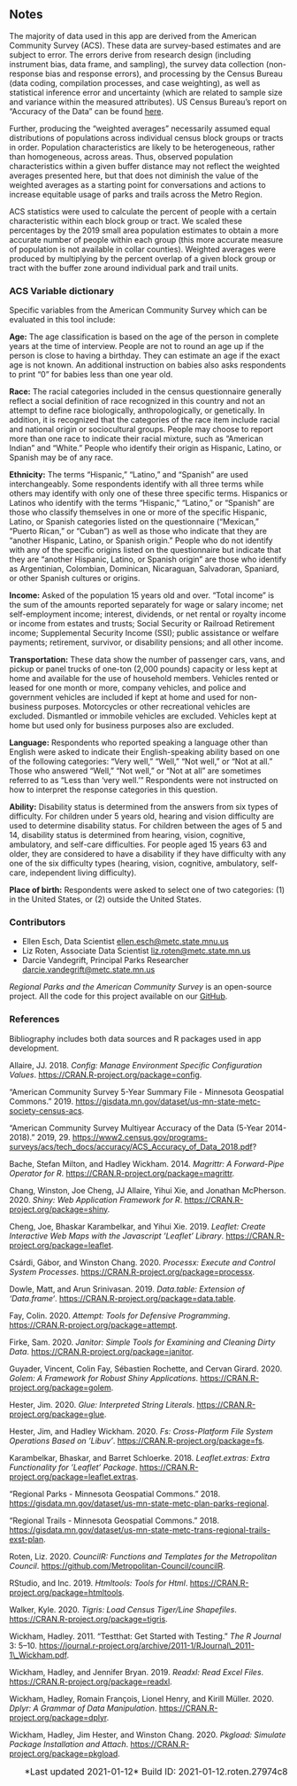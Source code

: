 
## Notes

The majority of data used in this app are derived from the American
Community Survey (ACS). These data are survey-based estimates and are
subject to error. The errors derive from research design (including
instrument bias, data frame, and sampling), the survey data collection
(non-response bias and response errors), and processing by the Census
Bureau (data coding, compilation processes, and case weighting), as well
as statistical inference error and uncertainty (which are related to
sample size and variance within the measured attributes). US Census
Bureau’s report on “Accuracy of the Data” can be found
[here](https://www2.census.gov/programs-surveys/acs/tech_docs/accuracy/MultiyearACSAccuracyofData2017.pdf?#).

Further, producing the “weighted averages” necessarily assumed equal
distributions of populations across individual census block groups or
tracts in order. Population characteristics are likely to be
heterogeneous, rather than homogeneous, across areas. Thus, observed
population characteristics within a given buffer distance may not
reflect the weighted averages presented here, but that does not diminish
the value of the weighted averages as a starting point for conversations
and actions to increase equitable usage of parks and trails across the
Metro Region.

ACS statistics were used to calculate the percent of people with a
certain characteristic within each block group or tract. We scaled these
percentages by the 2019 small area population estimates to obtain a more
accurate number of people within each group (this more accurate measure
of population is not available in collar counties). Weighted averages
were produced by multiplying by the percent overlap of a given block
group or tract with the buffer zone around individual park and trail
units.

### ACS Variable dictionary

Specific variables from the American Community Survey which can be
evaluated in this tool include:

**Age:** The age classification is based on the age of the person in
complete years at the time of interview. People are not to round an age
up if the person is close to having a birthday. They can estimate an age
if the exact age is not known. An additional instruction on babies also
asks respondents to print “0” for babies less than one year old.

**Race:** The racial categories included in the census questionnaire
generally reflect a social definition of race recognized in this country
and not an attempt to define race biologically, anthropologically, or
genetically. In addition, it is recognized that the categories of the
race item include racial and national origin or sociocultural groups.
People may choose to report more than one race to indicate their racial
mixture, such as “American Indian” and “White.” People who identify
their origin as Hispanic, Latino, or Spanish may be of any race.

**Ethnicity:** The terms “Hispanic,” “Latino,” and “Spanish” are used
interchangeably. Some respondents identify with all three terms while
others may identify with only one of these three specific terms.
Hispanics or Latinos who identify with the terms “Hispanic,” “Latino,”
or “Spanish” are those who classify themselves in one or more of the
specific Hispanic, Latino, or Spanish categories listed on the
questionnaire (“Mexican,” “Puerto Rican,” or “Cuban”) as well as those
who indicate that they are “another Hispanic, Latino, or Spanish
origin.” People who do not identify with any of the specific origins
listed on the questionnaire but indicate that they are “another
Hispanic, Latino, or Spanish origin” are those who identify as
Argentinian, Colombian, Dominican, Nicaraguan, Salvadoran, Spaniard, or
other Spanish cultures or origins.

**Income:** Asked of the population 15 years old and over. “Total
income” is the sum of the amounts reported separately for wage or
salary income; net self-employment income; interest, dividends, or net
rental or royalty income or income from estates and trusts; Social
Security or Railroad Retirement income; Supplemental Security Income
(SSI); public assistance or welfare payments; retirement, survivor, or
disability pensions; and all other income.

**Transportation:** These data show the number of passenger cars, vans,
and pickup or panel trucks of one-ton (2,000 pounds) capacity or less
kept at home and available for the use of household members. Vehicles
rented or leased for one month or more, company vehicles, and police and
government vehicles are included if kept at home and used for
non-business purposes. Motorcycles or other recreational vehicles are
excluded. Dismantled or immobile vehicles are excluded. Vehicles kept at
home but used only for business purposes also are excluded.

**Language:** Respondents who reported speaking a language other than
English were asked to indicate their English-speaking ability based on
one of the following categories: “Very well,” “Well,” “Not well,” or
“Not at all.” Those who answered “Well,” “Not well,” or “Not at all”
are sometimes referred to as “Less than ‘very well.’” Respondents were
not instructed on how to interpret the response categories in this
question.

**Ability:** Disability status is determined from the answers from six
types of difficulty. For children under 5 years old, hearing and vision
difficulty are used to determine disability status. For children between
the ages of 5 and 14, disability status is determined from hearing,
vision, cognitive, ambulatory, and self-care difficulties. For people
aged 15 years 63 and older, they are considered to have a disability if
they have difficulty with any one of the six difficulty types (hearing,
vision, cognitive, ambulatory, self-care, independent living
difficulty).

**Place of birth:** Respondents were asked to select one of two
categories: (1) in the United States, or (2) outside the United States.

### Contributors

  - Ellen Esch, Data Scientist
    [ellen.esch@metc.state.mnu.us](mailto:ellen.esch@metc.state.mn.us)
  - Liz Roten, Associate Data Scientist <liz.roten@metc.state.mn.us>  
  - Darcie Vandegrift, Principal Parks Researcher
    <darcie.vandegrift@metc.state.mn.us>

*Regional Parks and the American Community Survey* is an open-source
project. All the code for this project available on our
[GitHub](https://github.com/Metropolitan-Council/regionalparks.acs).

### References

Bibliography includes both data sources and R packages used in app
development.

<div id="refs" class="references">

<div id="ref-config">

<p>

Allaire, JJ. 2018. <em>Config: Manage Environment Specific Configuration
Values</em>.
<a href="https://CRAN.R-project.org/package=config" class="uri">https://CRAN.R-project.org/package=config</a>.

</p>

</div>

<div id="ref-noauthor_american">

<p>

“American Community Survey 5-Year Summary File - Minnesota Geospatial
Commons.” 2019.
<a href="https://gisdata.mn.gov/dataset/us-mn-state-metc-society-census-acs" class="uri">https://gisdata.mn.gov/dataset/us-mn-state-metc-society-census-acs</a>.

</p>

</div>

<div id="ref-noauthor_american-1">

<p>

“American Community Survey Multiyear Accuracy of the Data (5-Year
2014-2018).” 2019, 29.
<a href="https://www2.census.gov/programs-surveys/acs/tech_docs/accuracy/ACS_Accuracy_of_Data_2018.pdf?" class="uri"><https://www2.census.gov/programs-surveys/acs/tech_docs/accuracy/ACS_Accuracy_of_Data_2018.pdf>?</a>

</p>

</div>

<div id="ref-magrittr">

<p>

Bache, Stefan Milton, and Hadley Wickham. 2014. <em>Magrittr: A
Forward-Pipe Operator for R</em>.
<a href="https://CRAN.R-project.org/package=magrittr" class="uri">https://CRAN.R-project.org/package=magrittr</a>.

</p>

</div>

<div id="ref-shiny">

<p>

Chang, Winston, Joe Cheng, JJ Allaire, Yihui Xie, and Jonathan
McPherson. 2020. <em>Shiny: Web Application Framework for R</em>.
<a href="https://CRAN.R-project.org/package=shiny" class="uri">https://CRAN.R-project.org/package=shiny</a>.

</p>

</div>

<div id="ref-leaflet">

<p>

Cheng, Joe, Bhaskar Karambelkar, and Yihui Xie. 2019. <em>Leaflet:
Create Interactive Web Maps with the Javascript ’Leaflet’ Library</em>.
<a href="https://CRAN.R-project.org/package=leaflet" class="uri">https://CRAN.R-project.org/package=leaflet</a>.

</p>

</div>

<div id="ref-processx">

<p>

Csárdi, Gábor, and Winston Chang. 2020. <em>Processx: Execute and
Control System Processes</em>.
<a href="https://CRAN.R-project.org/package=processx" class="uri">https://CRAN.R-project.org/package=processx</a>.

</p>

</div>

<div id="ref-data.table">

<p>

Dowle, Matt, and Arun Srinivasan. 2019. <em>Data.table: Extension of
‘Data.frame‘</em>.
<a href="https://CRAN.R-project.org/package=data.table" class="uri">https://CRAN.R-project.org/package=data.table</a>.

</p>

</div>

<div id="ref-attempt">

<p>

Fay, Colin. 2020. <em>Attempt: Tools for Defensive Programming</em>.
<a href="https://CRAN.R-project.org/package=attempt" class="uri">https://CRAN.R-project.org/package=attempt</a>.

</p>

</div>

<div id="ref-janitor">

<p>

Firke, Sam. 2020. <em>Janitor: Simple Tools for Examining and Cleaning
Dirty Data</em>.
<a href="https://CRAN.R-project.org/package=janitor" class="uri">https://CRAN.R-project.org/package=janitor</a>.

</p>

</div>

<div id="ref-golem">

<p>

Guyader, Vincent, Colin Fay, Sébastien Rochette, and Cervan Girard.
2020. <em>Golem: A Framework for Robust Shiny Applications</em>.
<a href="https://CRAN.R-project.org/package=golem" class="uri">https://CRAN.R-project.org/package=golem</a>.

</p>

</div>

<div id="ref-glue">

<p>

Hester, Jim. 2020. <em>Glue: Interpreted String Literals</em>.
<a href="https://CRAN.R-project.org/package=glue" class="uri">https://CRAN.R-project.org/package=glue</a>.

</p>

</div>

<div id="ref-fs">

<p>

Hester, Jim, and Hadley Wickham. 2020. <em>Fs: Cross-Platform File
System Operations Based on ’Libuv’</em>.
<a href="https://CRAN.R-project.org/package=fs" class="uri">https://CRAN.R-project.org/package=fs</a>.

</p>

</div>

<div id="ref-leaflet.extras">

<p>

Karambelkar, Bhaskar, and Barret Schloerke. 2018. <em>Leaflet.extras:
Extra Functionality for ’Leaflet’ Package</em>.
<a href="https://CRAN.R-project.org/package=leaflet.extras" class="uri">https://CRAN.R-project.org/package=leaflet.extras</a>.

</p>

</div>

<div id="ref-noauthor_regional">

<p>

“Regional Parks - Minnesota Geospatial Commons.” 2018.
<a href="https://gisdata.mn.gov/dataset/us-mn-state-metc-plan-parks-regional" class="uri">https://gisdata.mn.gov/dataset/us-mn-state-metc-plan-parks-regional</a>.

</p>

</div>

<div id="ref-noauthor_regional-1">

<p>

“Regional Trails - Minnesota Geospatial Commons.” 2018.
<a href="https://gisdata.mn.gov/dataset/us-mn-state-metc-trans-regional-trails-exst-plan" class="uri">https://gisdata.mn.gov/dataset/us-mn-state-metc-trans-regional-trails-exst-plan</a>.

</p>

</div>

<div id="ref-councilR">

<p>

Roten, Liz. 2020. <em>CouncilR: Functions and Templates for the
Metropolitan Council</em>.
<a href="https://github.com/Metropolitan-Council/councilR" class="uri">https://github.com/Metropolitan-Council/councilR</a>.

</p>

</div>

<div id="ref-htmltools">

<p>

RStudio, and Inc. 2019. <em>Htmltools: Tools for Html</em>.
<a href="https://CRAN.R-project.org/package=htmltools" class="uri">https://CRAN.R-project.org/package=htmltools</a>.

</p>

</div>

<div id="ref-tigris">

<p>

Walker, Kyle. 2020. <em>Tigris: Load Census Tiger/Line Shapefiles</em>.
<a href="https://CRAN.R-project.org/package=tigris" class="uri">https://CRAN.R-project.org/package=tigris</a>.

</p>

</div>

<div id="ref-testthat">

<p>

Wickham, Hadley. 2011. “Testthat: Get Started with Testing.” <em>The R
Journal</em> 3: 5–10.
<a href="https://journal.r-project.org/archive/2011-1/RJournal_2011-1_Wickham.pdf" class="uri">https://journal.r-project.org/archive/2011-1/RJournal\_2011-1\_Wickham.pdf</a>.

</p>

</div>

<div id="ref-readxl">

<p>

Wickham, Hadley, and Jennifer Bryan. 2019. <em>Readxl: Read Excel
Files</em>.
<a href="https://CRAN.R-project.org/package=readxl" class="uri">https://CRAN.R-project.org/package=readxl</a>.

</p>

</div>

<div id="ref-dplyr">

<p>

Wickham, Hadley, Romain François, Lionel Henry, and Kirill Müller. 2020.
<em>Dplyr: A Grammar of Data Manipulation</em>.
<a href="https://CRAN.R-project.org/package=dplyr" class="uri">https://CRAN.R-project.org/package=dplyr</a>.

</p>

</div>

<div id="ref-pkgload">

<p>

Wickham, Hadley, Jim Hester, and Winston Chang. 2020. <em>Pkgload:
Simulate Package Installation and Attach</em>.
<a href="https://CRAN.R-project.org/package=pkgload" class="uri">https://CRAN.R-project.org/package=pkgload</a>.

</p>

</div>

</div>

<right style="font-size: 1rem; text-align: right; display: block;">
*Last updated 2021-01-12*  
Build ID: 2021-01-12.roten.27974c8  
</right>
